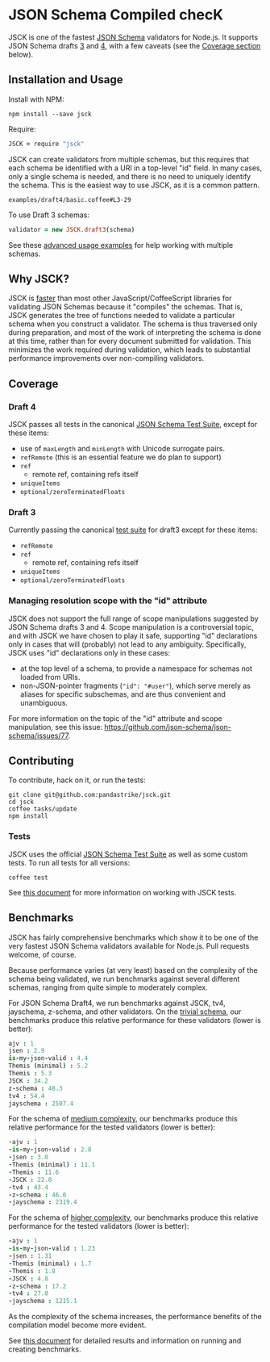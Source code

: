 # JSON Schema Compiled checK

JSCK is one of the fastest [JSON Schema](http://json-schema.org) validators for Node.js.
It supports JSON Schema drafts
[3][draft3_doc] and
[4][draft4_doc],
with a few caveats (see the [Coverage section](#coverage) below).


## Installation and Usage

Install with NPM:

    npm install --save jsck


Require:

```coffee
JSCK = require "jsck"
```

JSCK can create validators from multiple schemas, but this requires that
each schema be identified with a URI in a top-level "id" field.  In many
cases, only a single schema is needed, and there is no need to uniquely
identify the schema.  This is the easiest way to use JSCK, as it is a
common pattern.


```examples/draft4/basic.coffee#L3-29```


To use Draft 3 schemas:

```.coffee
validator = new JSCK.draft3(schema)
```


See these [advanced usage examples](examples/draft4/advanced.coffee) for help
working with multiple schemas.



## Why JSCK?

JSCK is [faster](#benchmarks) than most other JavaScript/CoffeeScript libraries
for validating JSON Schemas because it "compiles" the schemas. That is, JSCK
generates the tree of functions needed to validate a particular schema when you
construct a validator. The schema is thus traversed only during preparation, and
most of the work of interpreting the schema is done at this time, rather than
for every document submitted for validation. This minimizes the work required
during validation, which leads to substantial performance improvements over
non-compiling validators.



## Coverage

### Draft 4

JSCK passes all tests in the canonical
[JSON Schema Test Suite][canonical], except for these items:

* use of `maxLength` and `minLength` with Unicode surrogate pairs.
* `refRemote` (this is an essential feature we do plan to support)
* `ref`
  * remote ref, containing refs itself
* `uniqueItems`
* `optional/zeroTerminatedFloats`


### Draft 3

Currently passing the canonical [test suite][canonical] for draft3 except for
these items:

* `refRemote`
* `ref`
  * remote ref, containing refs itself
* `uniqueItems`
* `optional/zeroTerminatedFloats`

### Managing resolution scope with the "id" attribute

JSCK does not support the full range of scope manipulations suggested by JSON
Schema drafts 3 and 4.  Scope manipulation is a controversial topic, and with
JSCK we have chosen to play it safe, supporting "id" declarations only in cases
that will (probably) not lead to any ambiguity. Specifically, JSCK uses "id"
declarations only in these cases:

* at the top level of a schema, to provide a namespace for schemas not loaded from URIs.
* non-JSON-pointer fragments (`"id": "#user"`), which serve merely as aliases for specific subschemas, and are thus convenient and unambiguous.

For more information on the topic of the "id" attribute and scope manipulation,
see this issue: https://github.com/json-schema/json-schema/issues/77.


## Contributing

To contribute, hack on it, or run the tests:

```shell
git clone git@github.com:pandastrike/jsck.git
cd jsck
coffee tasks/update
npm install
```

### Tests

JSCK uses the official [JSON Schema Test Suite][canonical] as well as some
custom tests. To run all tests for all versions:

    coffee test

See [this document](doc/tests.md) for more information on working with JSCK tests.


## Benchmarks

JSCK has fairly comprehensive benchmarks which show it to be one of the very
fastest JSON Schema validators available for Node.js. Pull requests welcome, of
course.

Because performance varies (at very least) based on the complexity
of the schema being validated, we run benchmarks against several different
schemas, ranging from quite simple to moderately complex.

For JSON Schema Draft4, we run benchmarks against JSCK, tv4, jayschema,
z-schema, and other validators.  On the
[trivial schema](benchmarks/draft4/trivial/schema.coffee),
our benchmarks produce this relative performance for these validators
(lower is better):

```coffee
ajv : 1
jsen : 2.9
is-my-json-valid : 4.4
Themis (minimal) : 5.2
Themis : 5.3
JSCK : 34.2
z-schema : 48.3
tv4 : 54.4
jayschema : 2507.4
```


For the schema of [medium complexity](benchmarks/draft4/medium/schema.coffee),
our benchmarks produce this relative performance for the tested validators
(lower is better):

```coffee
-ajv : 1
-is-my-json-valid : 2.8
-jsen : 3.0 
-Themis (minimal) : 11.1
-Themis : 11.6
-JSCK : 22.0
-tv4 : 43.4
-z-schema : 46.0
-jayschema : 2319.4
```

For the schema of [higher complexity](benchmarks/draft4/complex/schema.coffee),
our benchmarks produce this relative performance for the tested validators
(lower is better):

```coffee
-ajv : 1
-is-my-json-valid : 1.23
-jsen : 1.31
-Themis (minimal) : 1.7
-Themis : 1.8
-JSCK : 4.8
-z-schema : 17.2
-tv4 : 27.0
-jayschema : 1215.1
```

As the complexity of the schema increases, the performance benefits of the
compilation model become more evident.


See [this document](doc/benchmarks.md) for detailed results and information on
running and creating benchmarks.



[draft3_doc]:http://tools.ietf.org/html/draft-zyp-json-schema-03
[draft3_impl]:https://github.com/json-schema/json-schema/tree/master/draft-03
[draft4_doc]:http://tools.ietf.org/html/draft-zyp-json-schema-04
[canonical]:https://github.com/json-schema/JSON-Schema-Test-Suite


